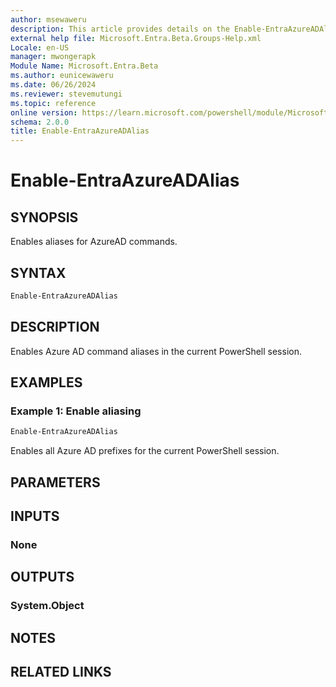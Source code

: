 ```yaml
---
author: msewaweru
description: This article provides details on the Enable-EntraAzureADAlias command.
external help file: Microsoft.Entra.Beta.Groups-Help.xml
Locale: en-US
manager: mwongerapk
Module Name: Microsoft.Entra.Beta
ms.author: eunicewaweru
ms.date: 06/26/2024
ms.reviewer: stevemutungi
ms.topic: reference
online version: https://learn.microsoft.com/powershell/module/Microsoft.Entra.Beta/Enable-EntraAzureADAlias
schema: 2.0.0
title: Enable-EntraAzureADAlias
---
```


# Enable-EntraAzureADAlias

## SYNOPSIS

Enables aliases for AzureAD commands.

## SYNTAX

```powershell
Enable-EntraAzureADAlias
```

## DESCRIPTION

Enables Azure AD command aliases in the current PowerShell session.

## EXAMPLES

### Example 1: Enable aliasing

```powershell
Enable-EntraAzureADAlias
```

Enables all Azure AD prefixes for the current PowerShell session.

## PARAMETERS

## INPUTS

### None

## OUTPUTS

### System.Object

## NOTES

## RELATED LINKS
